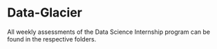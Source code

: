 # Data-Glacier

All weekly assessments of the Data Science Internship program can be found in the respective folders.
